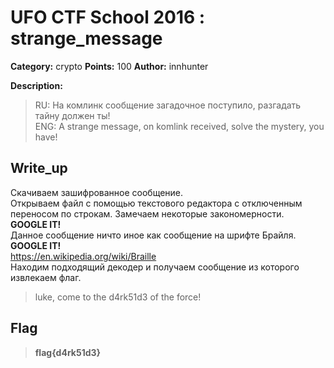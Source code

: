 # UFO CTF School 2016 : strange_message

**Category:** crypto **Points:** 100
**Author:** innhunter 

**Description:**

> RU: На комлинк сообщение загадочное поступило, разгадать тайну должен ты!  
> ENG: A strange message, on komlink received, solve the mystery, you have!

## Write_up

Скачиваем зашифрованное сообщение.  
Открываем файл с помощью текстового редактора с отключенным переносом по строкам.
Замечаем некоторые закономерности.  
**GOOGLE IT!**  
Данное сообщение ничто иное как сообщение на шрифте Брайля.  
**GOOGLE IT!**  
https://en.wikipedia.org/wiki/Braille  
Находим подходящий декодер и получаем сообщение из которого извлекаем флаг.

> luke, come to the d4rk51d3 of the force!

## Flag

> **flag{d4rk51d3}**
